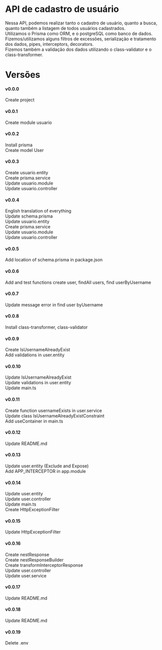 # API de cadastro de usuário

Nessa API, podemos realizar tanto o cadastro de usuário, quanto a busca, quanto também a listagem de todos usuários cadastrados.</br>
Utilizamos o Prisma como ORM, e o postgreSQL como banco de dados.</br>
Fizemos/utilizamos alguns filtros de excessões, serialização e tratamento dos dados, pipes, interceptors, decorators.</br>
Fizemos também a validação dos dados utilizando o class-validator e o class-transformer.</br>



# Versões

#### v0.0.0
Create project</br>

#### v0.0.1
Create module usuario</br>

#### v0.0.2
Install prisma</br>
Create model User</br>

#### v0.0.3
Create usuario.entity</br>
Create prisma.service</br>
Update usuario.module</br>
Update usuario.controller</br>

#### v0.0.4
English translation of everything</br>
Update schema.prisma</br>
Update usuario.entity</br>
Create prisma.service</br>
Update usuario.module</br>
Update usuario.controller</br>

#### v0.0.5
Add location of schema.prisma in package.json</br>

#### v0.0.6
Add and test functions create user, findAll users, find userByUsername</br>

#### v0.0.7
Update message error in find user byUsername</br>

#### v0.0.8
Install class-transformer, class-validator</br>

#### v0.0.9
Create IsUsernameAlreadyExist</br>
Add validations in user.entity</br>

#### v0.0.10
Update IsUsernameAlreadyExist</br>
Update validations in user.entity</br>
Update main.ts</br>

#### v0.0.11
Create function usernameExists in user.service</br>
Update class IsUsernameAlreadyExistConstraint</br>
Add useContainer in main.ts</br>

#### v0.0.12
Update README.md</br>

#### v0.0.13
Update user.entity (Exclude and Expose)</br>
Add APP_INTERCEPTOR in app.module</br>

#### v0.0.14
Update user.entity</br>
Update user.controller</br>
Update main.ts</br>
Create HttpExceptionFilter</br>

#### v0.0.15
Update HttpExceptionFilter</br>

#### v0.0.16
Create nestResponse</br>
Create nestResponseBuilder</br>
Create transformInterceptorResponse</br>
Update user.controller</br>
Update user.service</br>

#### v0.0.17
Update README.md</br>

#### v0.0.18
Update README.md</br>

#### v0.0.19
Delete .env</br>
